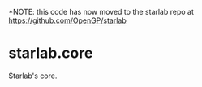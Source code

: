 *NOTE: this code has now moved to the starlab repo at https://github.com/OpenGP/starlab

starlab.core
============

Starlab's core.
